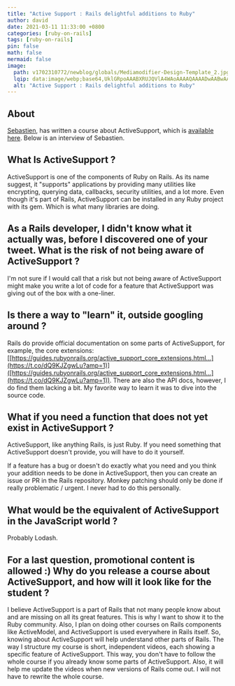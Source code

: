 ```yaml
---
title: "Active Support : Rails delightful additions to Ruby"
author: david
date: 2021-03-11 11:33:00 +0800
categories: [ruby-on-rails]
tags: [ruby-on-rails]
pin: false
math: false
mermaid: false
image:
  path: v1702310772/newblog/globals/Mediamodifier-Design-Template_2.jpg
  lqip: data:image/webp;base64,UklGRpoAAABXRUJQVlA4WAoAAAAQAAAADwAABwAAQUxQSDIAAAARL0AmbZurmr57yyIiqE8oiG0bejIYEQTgqiDA9vqnsUSI6H+oAERp2HZ65qP/VIAWAFZQOCBCAAAA8AEAnQEqEAAIAAVAfCWkAALp8sF8rgRgAP7o9FDvMCkMde9PK7euH5M1m6VWoDXf2FkP3BqV0ZYbO6NA/VFIAAAA
  alt: "Active Support : Rails delightful additions to Ruby"
---
```


## About 

[Sebastien](https://twitter.com/websebdev), has written a course about ActiveSupport, which is [available here](https://courses.webseb.dev/activesupport-the-unnocited-power-behind-rails). Below is an interview of Sebastien.

## What Is ActiveSupport ? 

ActiveSupport is one of the components of Ruby on Rails. As its name suggest, it "supports" applications by providing many utilities like encrypting, querying data, callbacks, security utilities, and a lot more. Even though it's part of Rails, ActiveSupport can be installed in any Ruby project with its gem. Which is what many libraries are doing. 

##  As a Rails developer, I didn't know what it actually was, before I discovered one of your tweet. What is the risk of **not** being aware of ActiveSupport ? 

I'm not sure if I would call that a risk but not being aware of ActiveSupport might make you write a lot of code for a feature that ActiveSupport was giving out of the box with a one-liner. 

##  Is there a way to "learn" it, outside googling around ? 

Rails do provide official documentation on some parts of ActiveSupport, for example, the core extensions: [[https://guides.rubyonrails.org/active_support_core_extensions.html…](https://t.co/dQ9KJZgwLu?amp=1)]([https://guides.rubyonrails.org/active_support_core_extensions.html…](https://t.co/dQ9KJZgwLu?amp=1)). There are also the API docs, however, I do find them lacking a bit. My favorite way to learn it was to dive into the source code. 

##  What if you need a function that does not yet exist in ActiveSupport ? 

ActiveSupport, like anything Rails, is just Ruby. If you need something that ActiveSupport doesn't provide, you will have to do it yourself. 

If a feature has a bug or doesn't do exactly what you need and you think your addition needs to be done in ActiveSupport, then  you can create an issue or PR in the Rails repository. Monkey patching should only be done if really problematic / urgent. I never had to do this personally.

## What would be the equivalent of ActiveSupport in the JavaScript world ? 

Probably Lodash. 

## For a last question, promotional content is allowed :) Why do you release a course about ActiveSupport, and how will it look like for the student ? 

I believe ActiveSupport is a part of Rails that not many people know about and are missing on all its great features. This is why I want to show it to the Ruby community. Also, I plan on doing other courses on Rails components like ActiveModel, and ActiveSupport is used everywhere in Rails itself. So, knowing about ActiveSupport will help understand other parts of Rails. The way I structure my course is short, independent videos, each showing a specific feature of ActiveSupport. This way, you don't have to follow the whole course if you already know some parts of ActiveSupport. Also, it will help me update the videos when new versions of Rails come out. I will not have to rewrite the whole course.
